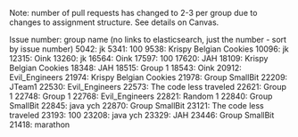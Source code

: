 Note: number of pull requests has changed to 2-3 per group due to changes to assignment structure. See details on Canvas.

Issue number: group name (no links to elasticsearch, just the number - sort by issue number)
5042: jk
5341: 100
9538: Krispy Belgian Cookies
10096: jk
12315: Oink
13260: jk
16564: Oink
17597: 100
17620: JAH
18109: Krispy Belgian Cookies
18348: JAH
18515: Group 1
18543: Oink
20912: Evil_Engineers
21974: Krispy Belgian Cookies
21978: Group SmallBit
22209: JTeam1
22530: Evil_Engineers
22573: The code less traveled
22621: Group 1
22748: Group 1
22768: Evil_Engineers
22821: Random 1
22840: Group SmallBit
22845: java ych
22870: Group SmallBit
23121: The code less traveled
23193: 100
23208: java ych
23329: JAH
23446: Group SmallBit
21418: marathon
